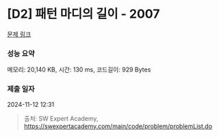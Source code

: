 # [D2] 패턴 마디의 길이 - 2007 

[문제 링크](https://swexpertacademy.com/main/code/problem/problemDetail.do?contestProbId=AV5P1kNKAl8DFAUq) 

### 성능 요약

메모리: 20,140 KB, 시간: 130 ms, 코드길이: 929 Bytes

### 제출 일자

2024-11-12 12:31



> 출처: SW Expert Academy, https://swexpertacademy.com/main/code/problem/problemList.do